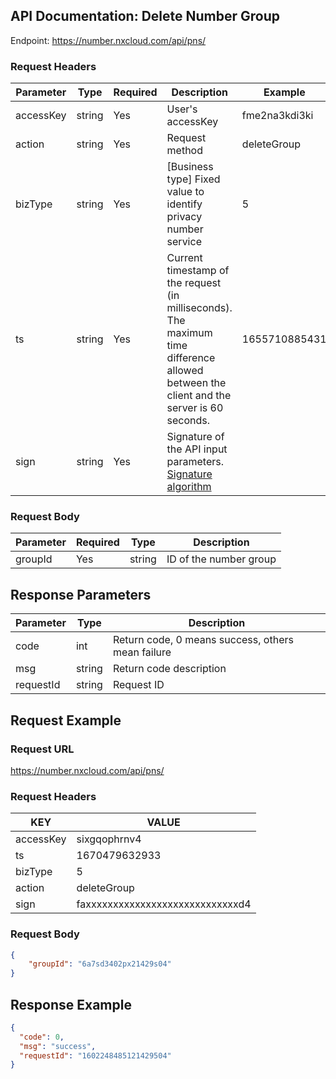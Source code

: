## API Documentation: Delete Number Group

Endpoint: https://number.nxcloud.com/api/pns/

### Request Headers

| Parameter  | Type   | Required | Description                                                  | Example       |
| ---------- | ------ | -------- | ------------------------------------------------------------ | ------------- |
| accessKey  | string | Yes      | User's accessKey                                             | fme2na3kdi3ki |
| action     | string | Yes      | Request method                                               | deleteGroup   |
| bizType    | string | Yes      | [Business type] Fixed value to identify privacy number service | 5             |
| ts         | string | Yes      | Current timestamp of the request (in milliseconds). The maximum time difference allowed between the client and the server is 60 seconds. | 1655710885431 |
| sign       | string | Yes      | Signature of the API input parameters. [Signature algorithm](https://github.com/nxtele/http-api-document/wiki/API%E6%8E%A5%E5%8F%A3%E8%B0%83%E7%94%A8%E7%BA%A6%E5%AE%9A) |               |

### Request Body

| Parameter | Required | Type   | Description                |
| --------- | -------- | ------ | -------------------------- |
| groupId   | Yes      | string | ID of the number group      |



## Response Parameters

| Parameter  | Type   | Description                  |
| ---------- | ------ | ---------------------------- |
| code       | int    | Return code, 0 means success, others mean failure |
| msg        | string | Return code description      |
| requestId  | string | Request ID                   |

## Request Example

### Request URL
https://number.nxcloud.com/api/pns/

### Request Headers

| KEY       | VALUE                            |
| --------- | -------------------------------- |
| accessKey | sixgqophrnv4                     |
| ts        | 1670479632933                    |
| bizType   | 5                                |
| action    | deleteGroup                      |
| sign      | faxxxxxxxxxxxxxxxxxxxxxxxxxxxxd4 |

### Request Body

```json
{
    "groupId": "6a7sd3402px21429s04"
}
```

## Response Example

```json
{
  "code": 0,
  "msg": "success",
  "requestId": "1602248485121429504"
}
```